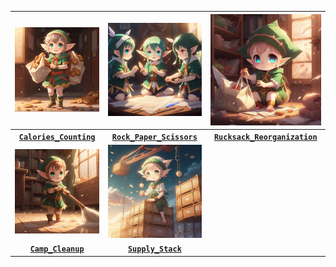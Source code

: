 | <img src=https://github.com/Kyros0718/Advent_of_Code/blob/main/Media/2022/baby%20elf%20carrying%20bags%20of%20cookies.png> | <img src=https://github.com/Kyros0718/Advent_of_Code/blob/main/Media/2022/baby%20elf%20playing%20rock%20paper%20scissors.png> | <img src=https://github.com/Kyros0718/Advent_of_Code/blob/main/Media/2022/baby%20elf%20putting%20items%20in%20bag.png> |
| :---: | :---: | :---: |
| [**`Calories_Counting`**](https://github.com/Kyros0718/Advent_of_Code/tree/main/Advent_2022/01-Calorie_Counting) | [**`Rock_Paper_Scissors`**](https://github.com/Kyros0718/Advent_of_Code/tree/main/Advent_2022/02-Rock_Paper_Scissors) | [**`Rucksack_Reorganization`**](https://github.com/Kyros0718/Advent_of_Code/tree/main/Advent_2022/03-Rucksack_Reorganization) |
| <img src=https://github.com/Kyros0718/Advent_of_Code/blob/main/Media/2022/baby%20elf%20sweeping.png> | <img src=https://github.com/Kyros0718/Advent_of_Code/blob/main/Media/2022/baby%20elf%20sitting%20on%20crates.png> | |
| [**`Camp_Cleanup`**](https://github.com/Kyros0718/Advent_of_Code/tree/main/Advent_2022/04-Camp_Cleanup) | [**`Supply_Stack`**](https://github.com/Kyros0718/Advent_of_Code/tree/main/Advent_2022/05-Supply_Stacks) | |
